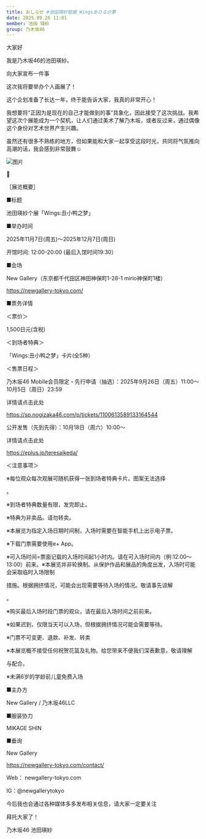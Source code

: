 ```yaml
---
title: おしらせ #池田瑛紗個展_Wingsあひるの夢
date: 2025.09.26 11:01
member: 池田 瑛紗
group: 乃木坂46
---
```











大家好


我是乃木坂46的池田瑛紗。








向大家宣布一件事





这次我将要举办个人画展了！





这个企划准备了长达一年，终于能告诉大家，我真的非常开心！


我想要将“正因为是现在的自己才能做到的事”具象化，因此接受了这次挑战。我希望这次个展能成为一个契机，让人们通过美术了解乃木坂，或者反过来，通过偶像这个身份对艺术世界产生兴趣。





虽然还有很多不熟练的地方，但如果能和大家一起享受这段时光，共同将气氛推向高潮的话，我会感到非常鼓舞☺︎




![图片](https://www.nogizaka46.com/files/46/diary/n46/MEMBER/moblog/202509/mob6qh1YO.png)


🪿






［展览概要］


■标题


池田瑛紗个展「Wings:丑小鸭之梦」





■举办时间


2025年11月7日(周五)〜2025年12月7日(周日)


开馆时间: 12:00-20:00 (最后入馆时间19:30）





■会场


New Gallery（东京都千代田区神田神保町1-28-1 mirio神保町1楼）


https://newgallery-tokyo.com/





■票务详情


＜票价＞


1,500日元(含税)





＜到场者特典＞


「Wings:丑小鸭之梦」卡片(全5种）





＜售票日程＞


乃木坂46 Mobile会员限定・先行申请（抽选）：2025年9月26日（周五）11:00〜10月5日（周日）23:59


详情请点击此处


https://sp.nogizaka46.com/p/tickets/1100613589133164544





公开发售（先到先得）：10月18日（周六）10:00〜


详情请点击此处


https://eplus.jp/teresaikeda/





＜注意事项＞


※每位观众每次观展可随机获得一张到场者特典卡片。图案无法选择


。


※到场者特典数量有限，发完即止。


※特典为非卖品。请勿转卖。


※本展览为指定入场日期时间制，入场时需要在智能手机上出示电子票。


※下载门票需要使用e+ App。


※可入场时间=票面记载的入场时间起1小时内。请在可入场时间内（例:12:00～13:00）前来。※本展览并非轮换制。从保护作品和展品的角度出发，入场时可能会采取临时入场限制


措施。根据拥挤情况，可能会出现需要等待入场的情况。敬请事先谅解


。


※购买最后入场时段门票的观众，请在最后入场时间之前前来。


※如果迟到，仅限当天可以入场，但根据拥挤情况可能会需要等待。


※门票不可变更、退款、补发、转卖


※本展览概不接受任何祝贺花篮及礼物。给您带来不便我们深表歉意，敬请理解


与配合。


※未满6岁的学龄前儿童免费入场





■主办方


New Gallery / 乃木坂46LLC





■服装协力


MIKAGE SHIN





■垂询


New Gallery


https://newgallery-tokyo.com/contact/


Web：
newgallery-tokyo.com


IG：@newgallerytokyo











今后我也会通过各种媒体多多发布相关信息，请大家一定要关注


拜托大家了！





乃木坂46 池田瑛紗
























